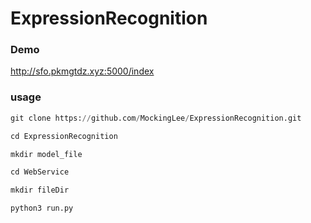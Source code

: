 # ExpressionRecognition

### Demo
http://sfo.pkmgtdz.xyz:5000/index

### usage
```python
git clone https://github.com/MockingLee/ExpressionRecognition.git

cd ExpressionRecognition

mkdir model_file

cd WebService

mkdir fileDir

python3 run.py

```